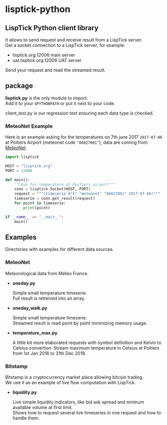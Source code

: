 # lisptick-python

## LispTick Python client library

It allows to send request and receive result from a LispTick server.  
Get a socket connection to a LispTick server, for example:

* lisptick.org:12006 main server
* uat.lisptick.org:12006 UAT server

Send your request and read the streamed result.

## package

**lisptick.py** is the only module to import.  
Add it to your ```$PYTHONPATH``` or put it next to your code.

client_test.py is our regression test ensuring each data type is checked.

### MeteoNet Example

Here is an example asking for the temperatures on 7th june 2017 ```2017-07-06``` at Poitiers Airport (meteonet code ```"86027001"```), data are coming from [MeteoNet](https://meteonet.umr-cnrm.fr/).
```python
import lisptick

HOST = "lisptick.org"
PORT = 12006

def main():
    """Ask for temperature at Poitiers airport"""
    conn = lisptick.Socket(HOST, PORT)
    request = """(timeserie @"t" "meteonet" "86027001" 2017-07-06)"""
    timeserie = conn.get_result(request)
    for point in timeserie:
        print(point)

if __name__ == "__main__":
    main()
```

## Examples

Directories with examples for different data sources.

### MeteoNet

Meteorological data from Météo France.

* **oneday.py**

  Simple small temperature timeserie.  
  Full result is retreived into an array.

* **oneday_walk.py**

  Simple small temperature timeserie.  
  Streamed result is read point by point minimizing memory usage.

* **temperature_max.py**

  A little bit more elaborated requests with symbol definition and Kelvin to Celsius convertion.
  Stream maximum temperature in Celsius at Poitiers from 1st Jan 2016 to 31th Dec 2018.

### Bitstamp

Bitstamp is a cryptocurrency market place allowing bitcoin trading.  
We use it as an example of live flow computation with LispTick.

* **liquidity.py**

  Live simple liquidity indicators, like bid ask spread and mininum available volume at first limit.  
  Shows how to request several live timeseries in one request and how to handle them.
  